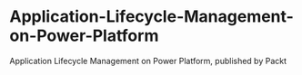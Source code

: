 # Application-Lifecycle-Management-on-Power-Platform
Application Lifecycle Management on Power Platform, published by Packt
